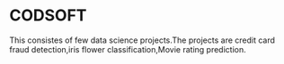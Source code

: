 # CODSOFT
This consistes of few data science projects.The projects are credit card fraud detection,iris flower classification,Movie rating prediction.
